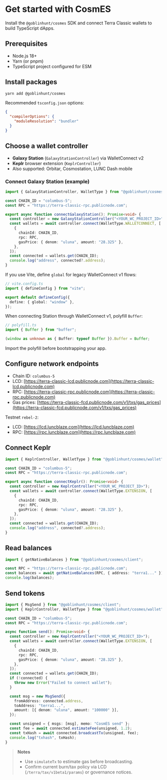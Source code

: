 # Get started with CosmES

Install the `@goblinhunt/cosmes` SDK and connect Terra Classic wallets to build TypeScript dApps.

## Prerequisites

- Node.js 18+
- Yarn (or pnpm)
- TypeScript project configured for ESM

## Install packages

```bash
yarn add @goblinhunt/cosmes
```

Recommended `tsconfig.json` options:

```json
{
  "compilerOptions": {
    "moduleResolution": "bundler"
  }
}
```

## Choose a wallet controller

- **Galaxy Station** (`GalaxyStationController`) via WalletConnect v2
- **Keplr** browser extension (`KeplrController`)
- Also supported: Orbitar, Cosmostation, LUNC Dash mobile

### Connect Galaxy Station (example)

```ts
import { GalaxyStationController, WalletType } from "@goblinhunt/cosmes/wallet";

const CHAIN_ID = "columbus-5";
const RPC = "https://terra-classic-rpc.publicnode.com";

export async function connectGalaxyStation(): Promise<void> {
  const controller = new GalaxyStationController("<YOUR_WC_PROJECT_ID>");
  const wallets = await controller.connect(WalletType.WALLETCONNECT, [
    {
      chainId: CHAIN_ID,
      rpc: RPC,
      gasPrice: { denom: "uluna", amount: "28.325" },
    },
  ]);
  const connected = wallets.get(CHAIN_ID);
  console.log("address", connected?.address);
}
```

If you use Vite, define `global` for legacy WalletConnect v1 flows:

```ts
// vite.config.ts
import { defineConfig } from "vite";

export default defineConfig({
  define: { global: "window" },
});
```

When connecting Station through WalletConnect v1, polyfill `Buffer`:

```ts
// polyfill.ts
import { Buffer } from "buffer";

(window as unknown as { Buffer: typeof Buffer }).Buffer = Buffer;
```

Import the polyfill before bootstrapping your app.

## Configure network endpoints

- Chain ID: `columbus-5`
- LCD: [https://terra-classic-lcd.publicnode.com](https://terra-classic-lcd.publicnode.com)
- RPC: [https://terra-classic-rpc.publicnode.com](https://terra-classic-rpc.publicnode.com)
- Gas prices: [https://terra-classic-fcd.publicnode.com/v1/txs/gas_prices](https://terra-classic-fcd.publicnode.com/v1/txs/gas_prices)

Testnet `rebel-2`:

- LCD: [https://lcd.luncblaze.com](https://lcd.luncblaze.com)
- RPC: [https://rpc.luncblaze.com](https://rpc.luncblaze.com)

## Connect Keplr

```ts
import { KeplrController, WalletType } from "@goblinhunt/cosmes/wallet";

const CHAIN_ID = "columbus-5";
const RPC = "https://terra-classic-rpc.publicnode.com";

export async function connectKeplr(): Promise<void> {
  const controller = new KeplrController("<YOUR_WC_PROJECT_ID>");
  const wallets = await controller.connect(WalletType.EXTENSION, [
    {
      chainId: CHAIN_ID,
      rpc: RPC,
      gasPrice: { denom: "uluna", amount: "28.325" },
    },
  ]);
  const connected = wallets.get(CHAIN_ID);
  console.log("address", connected?.address);
}
```

## Read balances

```ts
import { getNativeBalances } from "@goblinhunt/cosmes/client";

const RPC = "https://terra-classic-rpc.publicnode.com";
const balances = await getNativeBalances(RPC, { address: "terra1..." });
console.log(balances);
```

## Send tokens

```ts
import { MsgSend } from "@goblinhunt/cosmes/client";
import { KeplrController, WalletType } from "@goblinhunt/cosmes/wallet";

const CHAIN_ID = "columbus-5";
const RPC = "https://terra-classic-rpc.publicnode.com";

async function send(): Promise<void> {
  const controller = new KeplrController("<YOUR_WC_PROJECT_ID>");
  const wallets = await controller.connect(WalletType.EXTENSION, [
    {
      chainId: CHAIN_ID,
      rpc: RPC,
      gasPrice: { denom: "uluna", amount: "28.325" },
    },
  ]);
  const connected = wallets.get(CHAIN_ID);
  if (!connected) {
    throw new Error("Failed to connect wallet");
  }

  const msg = new MsgSend({
    fromAddress: connected.address,
    toAddress: "terra1...",
    amount: [{ denom: "uluna", amount: "100000" }],
  });

  const unsigned = { msgs: [msg], memo: "CosmES send" };
  const fee = await connected.estimateFee(unsigned, 1.2);
  const txHash = await connected.broadcastTx(unsigned, fee);
  console.log("txhash", txHash);
}
```

> **Notes**
> - Use `simulateTx` to estimate gas before broadcasting.
> - Confirm current burn/tax policy via LCD (`/terra/tax/v1beta1/params`) or governance notices.
